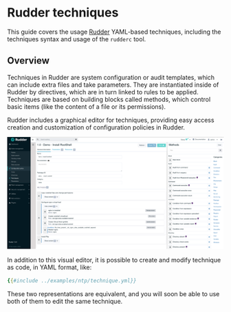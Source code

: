 # Rudder techniques

This guide covers the usage [Rudder](https://www.rudder.io) YAML-based techniques,
including the techniques syntax and usage of the `rudderc`
tool.

## Overview

Techniques in Rudder are system configuration or audit templates,
which can include extra files and take parameters.
They are instantiated inside of Rudder by directives,
which are in turn linked to rules to be applied.
Techniques are based on building blocks called methods,
which control basic items (like the content of a file
or its permissions).

Rudder includes a graphical editor for techniques, providing easy access
creation and customization of configuration policies in Rudder.

![The technique editor page](../images/technique-editor.png)

In addition to this visual editor, it is possible to create and modify
technique as code, in YAML format, like:

```yaml
{{#include ../examples/ntp/technique.yml}}
```

These two representations are equivalent, and you will soon be able to use both of them to edit the same technique.
